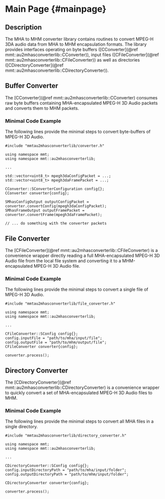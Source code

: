 # Main Page {#mainpage}

## Description

The MHA to MHM converter library contains routines to convert MPEG-H 3DA audio data from MHA to MHM encapsulation formats.
The library provides interfaces operating on byte buffers ([CConverter](@ref mmt::au2mhasconverterlib::CConverter)), input files ([CFileConverter](@ref mmt::au2mhasconverterlib::CFileConverter)) as well as directories ([CDirectoryConverter](@ref mmt::au2mhasconverterlib::CDirectoryConverter)).

## Buffer Converter

The [CConverter](@ref mmt::au2mhasconverterlib::CConverter) consumes raw byte buffers containing MHA-encapsulated MPEG-H 3D Audio packets and converts them to MHM packets.

### Minimal Code Example

The following lines provide the minimal steps to convert byte-buffers of MPEG-H 3D Audio.

```{.c}
#include "mmtau2mhasconverterlib/converter.h"

using namespace mmt;
using namespace mmt::au2mhasconverterlib;

...

std::vector<uint8_t> mpegh3daConfigPacket = ...;
std::vector<uint8_t> mpegh3daFramePacket = ...;

CConverter::SConverterConfiguration config{};
CConverter converter{config};

SMhasConfigOutput outputConfigPacket = converter.convertConfig(mpegh3daConfigPacket);
SMhasFrameOutput outputFramePacket = converter.convertFrame(mpegh3daFramePacket);

// ... do something with the converter packets
```

## File Converter

The [CFileConverter](@ref mmt::au2mhasconverterlib::CFileConverter) is a convenience wrapper directly reading a full MHA-encapsulated MPEG-H 3D Audio file from the local file system and converting it to a MHM-encapsulated MPEG-H 3D Audio file.

### Minimal Code Example

The following lines provide the minimal steps to convert a single file of MPEG-H 3D Audio.

```{.c}
#include "mmtau2mhasconverterlib/file_converter.h"

using namespace mmt;
using namespace mmt::au2mhasconverterlib;

...

CFileConverter::SConfig config{};
config.inputFile = "path/to/mha/input/file";
config.outputFile = "path/to/mhm/output/file";
CFileConverter converter{config};

converter.process();

```

## Directory Converter

The [CDirectoryConverter](@ref mmt::au2mhasconverterlib::CDirectoryConverter) is a convenience wrapper to quickly convert a set of MHA-encapsulated MPEG-H 3D Audio files to MHM.

### Minimal Code Example

The following lines provide the minimal steps to convert all MHA files in a single directory.

```{.c}
#include "mmtau2mhasconverterlib/directory_converter.h"

using namespace mmt;
using namespace mmt::au2mhasconverterlib;

...

CDirectoryConverter::SConfig config{};
config.inputDirectoryPath = "path/to/mha/input/folder";
config.outputDirectoryPath = "path/to/mhm/input/folder";

CDirectoryConverter converter{config};

converter.process();

```
